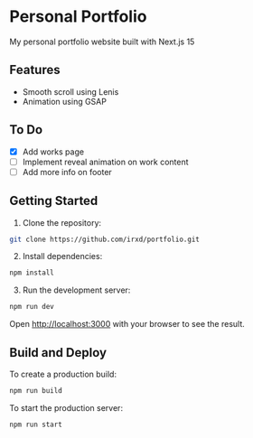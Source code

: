 # Personal Portfolio

My personal portfolio website built with Next.js 15

## Features

- Smooth scroll using Lenis
- Animation using GSAP

## To Do

- [x] Add works page
- [ ] Implement reveal animation on work content
- [ ] Add more info on footer

## Getting Started

1. Clone the repository:

```bash
git clone https://github.com/irxd/portfolio.git
```

2. Install dependencies:

```bash
npm install
```

3. Run the development server:

```bash
npm run dev
```

Open [http://localhost:3000](http://localhost:3000) with your browser to see the result.

## Build and Deploy

To create a production build:

```bash
npm run build
```

To start the production server:

```bash
npm run start
```
